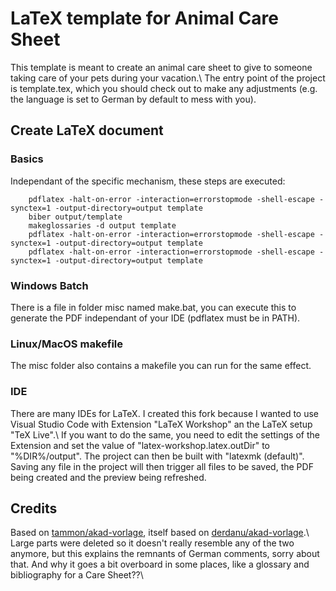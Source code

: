 # LaTeX template for Animal Care Sheet

This template is meant to create an animal care sheet to give to someone taking care of your pets during your vacation.\\
The entry point of the project is template.tex, which you should check out to make any adjustments (e.g. the language is set to German by default to mess with you).  

## Create LaTeX document
### Basics
Independant of the specific mechanism, these steps are executed:
```
	pdflatex -halt-on-error -interaction=errorstopmode -shell-escape -synctex=1 -output-directory=output template
	biber output/template
	makeglossaries -d output template
	pdflatex -halt-on-error -interaction=errorstopmode -shell-escape -synctex=1 -output-directory=output template
	pdflatex -halt-on-error -interaction=errorstopmode -shell-escape -synctex=1 -output-directory=output template
```
### Windows Batch
There is a file in folder misc named make.bat, you can execute this to generate the PDF independant of your IDE (pdflatex must be in PATH).
### Linux/MacOS makefile
The misc folder also contains a makefile you can run for the same effect.

### IDE
There are many IDEs for LaTeX. I created this fork because I wanted to use Visual Studio Code with Extension "LaTeX Workshop" an the LaTeX setup "TeX Live".\\
If you want to do the same, you need to edit the settings of the Extension and set the value of "latex-workshop.latex.outDir" to "%DIR%/output". The project can then be built with "latexmk (default)". Saving any file in the project will then trigger all files to be saved, the PDF being created and the preview being refreshed.
## Credits
Based on [tammon/akad-vorlage](https://github.com/tammon/akad-vorlage), itself based on [derdanu/akad-vorlage](https://github.com/derdanu/akad-vorlage).\\
Large parts were deleted so it doesn't really resemble any of the two anymore, but this explains the remnants of German comments, sorry about that. And why it goes a bit overboard in some places, like a glossary and bibliography for a Care Sheet??\\

